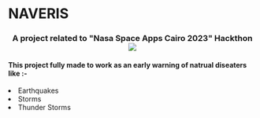 # NAVERIS
<link rel="stylesheet" type="text/css" href="rm.css">
<h3 align="center">A project related to "Nasa Space Apps Cairo 2023" Hackthon <img src="https://png.pngtree.com/png-vector/20191113/ourmid/pngtree-winning-gold-cup-icon-flat-style-png-image_1977410.jpg"></img></h3>

<h4>This project fully made to work as an early warning of natrual diseaters like :-</h4>
  <li>Earthquakes</li>
  <li>Storms</li>
  <li>Thunder Storms</li>


